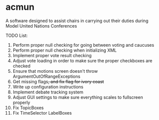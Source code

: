 # acmun

A software designed to assist chairs in carrying out their duties during Model United Nations Conferences

TODO List:
<ol>
  <li>Perform proper null checking for going between voting and caucuses</li>
  <li>Perform proper null checking when initializing XML</li>
  <li>Implement proper vote result checking</li>
  <li>Adjust vote loading in order to make sure the proper checkboxes are checked</li>
  <li>Ensure that motions screen doesn't throw ArgumentOutOfRangeExceptions</li>
  <li>Get missing flags<strike>, and fix flag for ivory coast</strike></li>
  <li>Write up configuration instructions</li>
  <li>Implement debate tracking system</li>
  <li>Adjust GUI settings to make sure everything scales to fullscreen properly</li>
  <li>Fix TopicBoxes</li>
  <li>Fix TimeSelector LabelBoxes</li>
</ol>
